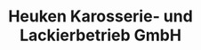 ---
title: "Heuken Karosserie- und Lackierbetrieb GmbH"
url: /anroechte/heuken-karosserie-und-lackierbetrieb-gmbh/
shop: Autowerkstatt
---